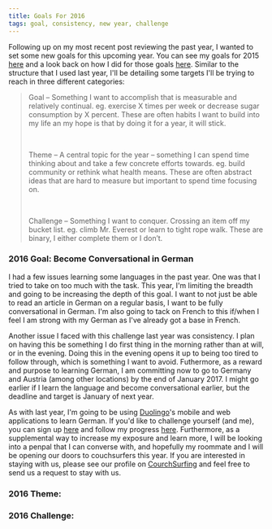 ```yaml
---
title: Goals For 2016
tags: goal, consistency, new year, challenge
---
```


Following up on my most recent post reviewing the past year, I wanted to set
some new goals for this upcoming year. You can see my goals for 2015
[here](http://pcockwell.github.io/blog/2015/01/07/goal-setting-and-consistency.html)
and a look back on how I did for those goals
[here](http://pcockwell.github.io/blog/2016/01/01/reviewing-the-past-year.html).
Similar to the structure that I used last year, I'll be detailing some targets
I'll be trying to reach in three different categories:

> Goal – Something I want to accomplish that is measurable and relatively
> continual. eg. exercise X times per week or decrease sugar consumption by X
> percent. These are often habits I want to build into my life an my hope is
> that by doing it for a year, it will stick.
>
> &nbsp;
>
> Theme – A central topic for the year – something I can spend time thinking
> about and take a few concrete efforts towards. eg. build community or rethink
> what health means. These are often abstract ideas that are hard to measure
> but important to spend time focusing on.
>
> &nbsp;
>
> Challenge – Something I want to conquer. Crossing an item off my bucket list.
> eg. climb Mr. Everest or learn to tight rope walk. These are binary, I either
> complete them or I don’t.

### 2016 Goal: Become Conversational in German

I had a few issues learning some languages in the past year. One was that I
tried to take on too much with the task. This year, I'm limiting the breadth
and going to be increasing the depth of this goal. I want to not just be able
to read an article in German on a regular basis, I want to be fully
conversational in German. I'm also going to tack on French to this if/when I
feel I am strong with my German as I've already got a base in French.

Another issue I faced with this challenge last year was consistency. I plan on
having this be something I do first thing in the morning rather than at will,
or in the evening. Doing this in the evening opens it up to being too tired to
follow through, which is something I want to avoid. Futhermore, as a reward and
purpose to learning German, I am committing now to go to Germany and Austria
(among other locations) by the end of January 2017. I might go earlier if I
learn the language and become conversational earlier, but the deadline and
target is January of next year.

As with last year, I'm going to be using
[Duolingo](https://www.duolingo.com/)'s mobile and web applications to learn
German. If you'd like to challenge yourself (and me), you can sign up
[here](https://www.duolingo.com/register) and follow my progress
[here](https://www.duolingo.com/pcockwell). Furthermore, as a supplemental way
to increase my exposure and learn more, I will be looking into a penpal that I
can converse with, and hopefully my roommate and I will be opening our doors to
couchsurfers this year. If you are interested in staying with us, please see
our profile on [CourchSurfing](couchsurfing.com/people/patrick-cockwell) and
feel free to send us a request to stay with us.

### 2016 Theme:

### 2016 Challenge:
